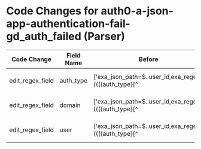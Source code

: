 # Code Changes for auth0-a-json-app-authentication-fail-gd_auth_failed (Parser)

| Code Change | Field Name | Before | After |
|-------------|------------|--------|-------|
| edit_regex_field | auth_type | ['exa_json_path=$..user_id,exa_regex=((({auth_type}[^|"]+)\|({domain}[^|"]+)\|({user}[\w\.\-]{1,40}\$?))|(({=auth_type}[^|"]+)\|))', 'user_id"+:"+((({auth_type}[^|"]+)\|({domain}[^|"]+)\|({user}[\w\.\-]{1,40}\$?))|(({=auth_type}[^|"]+)\|))'] | ['exa_json_path=$..user_id,exa_regex=((({auth_type}[^|"]+)\|({domain}[^|"]+)\|([\w\.\-]{1,40}\$?))|(({=auth_type}[^|"]+)\|))', 'user_id"+:"+((({auth_type}[^|"]+)\|({domain}[^|"]+)\|([\w\.\-]{1,40}\$?))|(({=auth_type}[^|"]+)\|))'] |
| edit_regex_field | domain | ['exa_json_path=$..user_id,exa_regex=((({auth_type}[^|"]+)\|({domain}[^|"]+)\|({user}[\w\.\-]{1,40}\$?))|(({=auth_type}[^|"]+)\|))', 'user_id"+:"+((({auth_type}[^|"]+)\|({domain}[^|"]+)\|({user}[\w\.\-]{1,40}\$?))|(({=auth_type}[^|"]+)\|))'] | ['exa_json_path=$..user_id,exa_regex=((({auth_type}[^|"]+)\|({domain}[^|"]+)\|([\w\.\-]{1,40}\$?))|(({=auth_type}[^|"]+)\|))', 'user_id"+:"+((({auth_type}[^|"]+)\|({domain}[^|"]+)\|([\w\.\-]{1,40}\$?))|(({=auth_type}[^|"]+)\|))'] |
| edit_regex_field | user | ['exa_json_path=$..user_id,exa_regex=((({auth_type}[^|"]+)\|({domain}[^|"]+)\|({user}[\w\.\-]{1,40}\$?))|(({=auth_type}[^|"]+)\|))', 'exa_json_path=$..user_name,exa_regex=(({email_address}([A-Za-z0-9]+[!#$%&\'+\/=?^_`~.-])*[A-Za-z0-9]+@({email_domain}[^\]\s"\\,\|]+\.[^\]\s"\\,\|]+))|({user}[\w\.\-]{1,40}\$?))', 'user_id"+:"+((({auth_type}[^|"]+)\|({domain}[^|"]+)\|({user}[\w\.\-]{1,40}\$?))|(({=auth_type}[^|"]+)\|))', 'user_name"+:"+(({email_address}([A-Za-z0-9]+[!#$%&\'+\/=?^_`~.-])*[A-Za-z0-9]+@({email_domain}[^\]\s"\\,\|]+\.[^\]\s"\\,\|]+))|({user}[\w\.\-]{1,40}\$?))"'] | ['exa_json_path=$..user_name,exa_regex=(({email_address}([A-Za-z0-9]+[!#$%&\'+\/=?^_`~.-])*[A-Za-z0-9]+@({email_domain}[^\]\s"\\,\|]+\.[^\]\s"\\,\|]+))|({user}[\w\.\-]{1,40}\$?))', 'user_name"+:"+(({email_address}([A-Za-z0-9]+[!#$%&\'+\/=?^_`~.-])*[A-Za-z0-9]+@({email_domain}[^\]\s"\\,\|]+\.[^\]\s"\\,\|]+))|({user}[\w\.\-]{1,40}\$?))"'] |